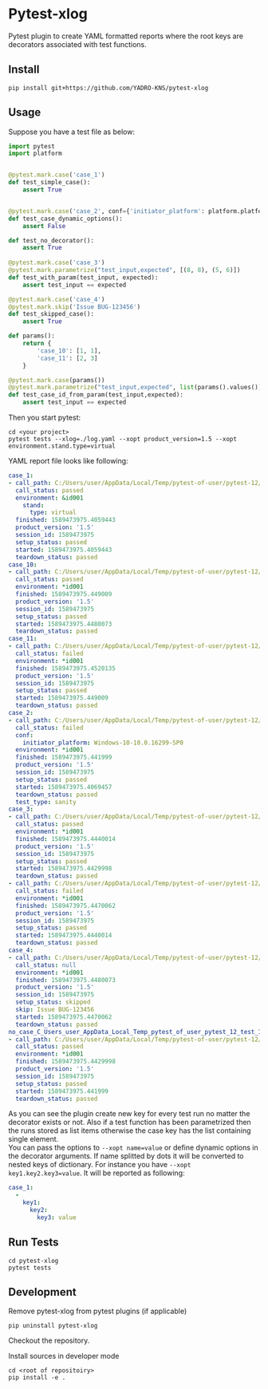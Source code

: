 # Pytest-xlog

Pytest plugin to create YAML formatted reports where the root keys are decorators associated with test functions.  


## Install

```
pip install git+https://github.com/YADRO-KNS/pytest-xlog
```

## Usage

Suppose you have a test file as below:

```python
import pytest
import platform


@pytest.mark.case('case_1')
def test_simple_case():
    assert True


@pytest.mark.case('case_2', conf={'initiator_platform': platform.platform()}, test_type='sanity')
def test_case_dynamic_options():
    assert False

def test_no_decorator():
    assert True
    
@pytest.mark.case('case_3')
@pytest.mark.parametrize("test_input,expected", [(8, 8), (5, 6)])
def test_with_param(test_input, expected):
    assert test_input == expected

@pytest.mark.case('case_4')
@pytest.mark.skip('Issue BUG-123456')
def test_skipped_case():
    assert True

def params():
    return {
        'case_10': [1, 1],
        'case_11': [2, 3]
    }

@pytest.mark.case(params())
@pytest.mark.parametrize("test_input,expected", list(params().values()))
def test_case_id_from_param(test_input,expected):
    assert test_input == expected
```
Then you start pytest:
```
cd <your project>
pytest tests --xlog=./log.yaml --xopt product_version=1.5 --xopt environment.stand.type=virtual
```
YAML report file looks like following:
```yaml
case_1:
- call_path: C:/Users/user/AppData/Local/Temp/pytest-of-user/pytest-12/test_10/test_1.py::test_simple_case
  call_status: passed
  environment: &id001
    stand:
      type: virtual
  finished: 1589473975.4059443
  product_version: '1.5'
  session_id: 1589473975
  setup_status: passed
  started: 1589473975.4059443
  teardown_status: passed
case_10:
- call_path: C:/Users/user/AppData/Local/Temp/pytest-of-user/pytest-12/test_10/test_1.py::test_case_id_from_param[1-1]
  call_status: passed
  environment: *id001
  finished: 1589473975.449009
  product_version: '1.5'
  session_id: 1589473975
  setup_status: passed
  started: 1589473975.4480073
  teardown_status: passed
case_11:
- call_path: C:/Users/user/AppData/Local/Temp/pytest-of-user/pytest-12/test_10/test_1.py::test_case_id_from_param[2-3]
  call_status: failed
  environment: *id001
  finished: 1589473975.4520135
  product_version: '1.5'
  session_id: 1589473975
  setup_status: passed
  started: 1589473975.449009
  teardown_status: passed
case_2:
- call_path: C:/Users/user/AppData/Local/Temp/pytest-of-user/pytest-12/test_10/test_1.py::test_case_dynamic_options
  call_status: failed
  conf:
    initiator_platform: Windows-10-10.0.16299-SP0
  environment: *id001
  finished: 1589473975.441999
  product_version: '1.5'
  session_id: 1589473975
  setup_status: passed
  started: 1589473975.4069457
  teardown_status: passed
  test_type: sanity
case_3:
- call_path: C:/Users/user/AppData/Local/Temp/pytest-of-user/pytest-12/test_10/test_1.py::test_with_param[8-8]
  call_status: passed
  environment: *id001
  finished: 1589473975.4440014
  product_version: '1.5'
  session_id: 1589473975
  setup_status: passed
  started: 1589473975.4429998
  teardown_status: passed
- call_path: C:/Users/user/AppData/Local/Temp/pytest-of-user/pytest-12/test_10/test_1.py::test_with_param[5-6]
  call_status: failed
  environment: *id001
  finished: 1589473975.4470062
  product_version: '1.5'
  session_id: 1589473975
  setup_status: passed
  started: 1589473975.4440014
  teardown_status: passed
case_4:
- call_path: C:/Users/user/AppData/Local/Temp/pytest-of-user/pytest-12/test_10/test_1.py::test_skipped_case
  call_status: null
  environment: *id001
  finished: 1589473975.4480073
  product_version: '1.5'
  session_id: 1589473975
  setup_status: skipped
  skip: Issue BUG-123456
  started: 1589473975.4470062
  teardown_status: passed
no_case_C_Users_user_AppData_Local_Temp_pytest_of_user_pytest_12_test_10_test_1_py_test_no_decorator:
- call_path: C:/Users/user/AppData/Local/Temp/pytest-of-user/pytest-12/test_10/test_1.py::test_no_decorator
  call_status: passed
  environment: *id001
  finished: 1589473975.4429998
  product_version: '1.5'
  session_id: 1589473975
  setup_status: passed
  started: 1589473975.441999
  teardown_status: passed
```
As you can see the plugin create new key for every test run no matter the decorator exists or not.
Also if a test function has been parametrized then the runs stored as list items otherwise 
the case key has the list containing single element.    
You can pass the options to `--xopt name=value` or define dynamic options in the decorator arguments.
If name splitted by dots it will be converted to nested keys of dictionary. 
For instance you have `--xopt key1.key2.key3=value`. 
It will be reported as following:  
```yaml
case_1:
  -
    key1:
      key2:
        key3: value
```


## Run  Tests
```
cd pytest-xlog
pytest tests
```

## Development
Remove pytest-xlog from pytest plugins (if applicable)
```
pip uninstall pytest-xlog
```
Checkout the repository.

Install sources in developer mode
```
cd <root of repositoiry>
pip install -e .
``` 
